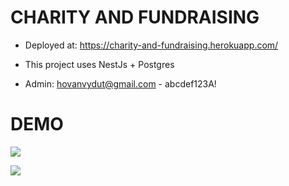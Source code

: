 # CHARITY AND FUNDRAISING

- Deployed at: https://charity-and-fundraising.herokuapp.com/

- This project uses NestJs + Postgres

- Admin: hovanvydut@gmail.com - abcdef123A!

# DEMO

![](https://res.cloudinary.com/dgext7ewd/image/upload/v1597317809/Charity_And_Fundraising/github/home_ofylvg.png)

![](https://res.cloudinary.com/dgext7ewd/image/upload/v1597317857/Charity_And_Fundraising/github/admin_g8ndsk.bmp)
